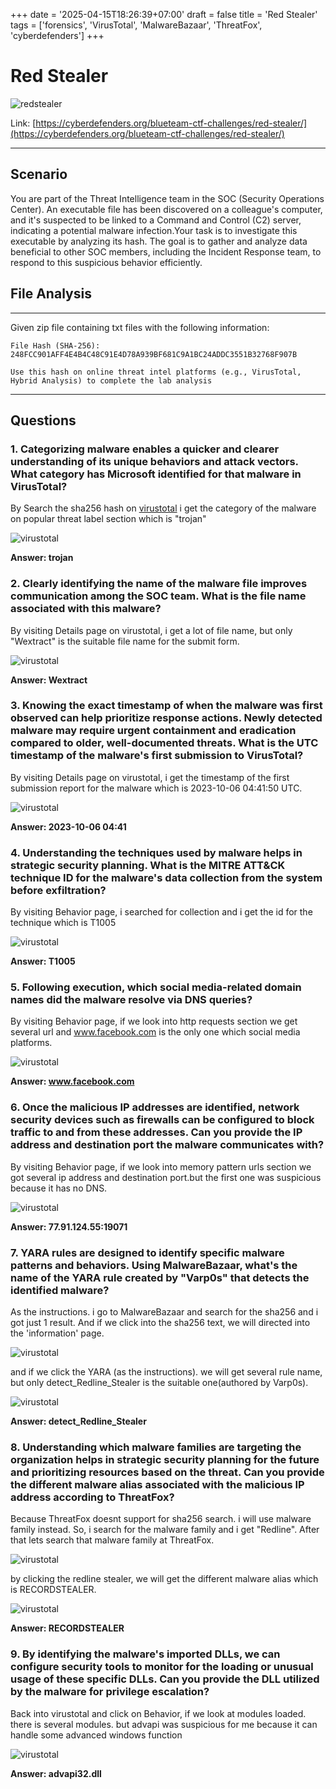 +++
date = '2025-04-15T18:26:39+07:00'
draft = false
title = 'Red Stealer'
tags = ['forensics', 'VirusTotal', 'MalwareBazaar', 'ThreatFox', 'cyberdefenders']
+++

# Red Stealer

![redstealer](/img/red-stealer/banner.png)

Link: [https://cyberdefenders.org/blueteam-ctf-challenges/red-stealer/](https://cyberdefenders.org/blueteam-ctf-challenges/red-stealer/)

---

## Scenario

You are part of the Threat Intelligence team in the SOC (Security Operations Center). An executable file has been discovered on a colleague's computer, and it's suspected to be linked to a Command and Control (C2) server, indicating a potential malware infection.Your task is to investigate this executable by analyzing its hash. The goal is to gather and analyze data beneficial to other SOC members, including the Incident Response team, to respond to this suspicious behavior efficiently.

## File Analysis

---

Given zip file containing txt files with the following information:

```
File Hash (SHA-256): 248FCC901AFF4E4B4C48C91E4D78A939BF681C9A1BC24ADDC3551B32768F907B

Use this hash on online threat intel platforms (e.g., VirusTotal, Hybrid Analysis) to complete the lab analysis
```

---

## Questions

### 1. Categorizing malware enables a quicker and clearer understanding of its unique behaviors and attack vectors. What category has Microsoft identified for that malware in VirusTotal?

By Search the sha256 hash on [virustotal](https://www.virustotal.com/gui/file/248FCC901AFF4E4B4C48C91E4D78A939BF681C9A1BC24ADDC3551B32768F907B) i get the category of the malware on popular threat label section which is "trojan"

![virustotal](/img/red-stealer/q1.png)

**Answer: trojan**

### 2. Clearly identifying the name of the malware file improves communication among the SOC team. What is the file name associated with this malware?

By visiting Details page on virustotal, i get a lot of file name, but only "Wextract" is the suitable file name for the submit form.

![virustotal](/img/red-stealer/q2.png)

**Answer: Wextract**

### 3. Knowing the exact timestamp of when the malware was first observed can help prioritize response actions. Newly detected malware may require urgent containment and eradication compared to older, well-documented threats. What is the UTC timestamp of the malware's first submission to VirusTotal?

By visiting Details page on virustotal, i get the timestamp of the first submission report for the malware which is 2023-10-06 04:41:50 UTC.

![virustotal](/img/red-stealer/q3.png)

**Answer: 2023-10-06 04:41**

### 4. Understanding the techniques used by malware helps in strategic security planning. What is the MITRE ATT&CK technique ID for the malware's data collection from the system before exfiltration?

By visiting Behavior page, i searched for collection and i get the id for the technique which is T1005

![virustotal](/img/red-stealer/q4.png)

**Answer: T1005**

### 5. Following execution, which social media-related domain names did the malware resolve via DNS queries?

By visiting Behavior page, if we look into http requests section we get several url and www.facebook.com is the only one which social media platforms.

![virustotal](/img/red-stealer/q5.png)

**Answer: www.facebook.com**

### 6. Once the malicious IP addresses are identified, network security devices such as firewalls can be configured to block traffic to and from these addresses. Can you provide the IP address and destination port the malware communicates with?

By visiting Behavior page, if we look into memory pattern urls section we got several ip address and destination port.but the first one was suspicious because it has no DNS.

![virustotal](/img/red-stealer/q6.png)

**Answer: 77.91.124.55:19071**

### 7. YARA rules are designed to identify specific malware patterns and behaviors. Using MalwareBazaar, what's the name of the YARA rule created by "Varp0s" that detects the identified malware?

As the instructions. i go to MalwareBazaar and search for the sha256 and i got just 1 result. And if we click into the sha256 text, we will directed into the 'information' page.

![virustotal](/img/red-stealer/q7-1.png)

and if we click the YARA (as the instructions). we will get several rule name, but only detect_Redline_Stealer is the suitable one(authored by Varp0s).

![virustotal](/img/red-stealer/q7-2.png)

**Answer: detect_Redline_Stealer**

### 8. Understanding which malware families are targeting the organization helps in strategic security planning for the future and prioritizing resources based on the threat. Can you provide the different malware alias associated with the malicious IP address according to ThreatFox?

Because ThreatFox doesnt support for sha256 search. i will use malware family instead. So, i search for the malware family and i get "Redline". After that lets search that malware family at ThreatFox. 

![virustotal](/img/red-stealer/q8-1.png)

by clicking the redline stealer, we will get the different malware alias which is RECORDSTEALER.

![virustotal](/img/red-stealer/q8-2.png)

**Answer: RECORDSTEALER**

### 9. By identifying the malware's imported DLLs, we can configure security tools to monitor for the loading or unusual usage of these specific DLLs. Can you provide the DLL utilized by the malware for privilege escalation?

Back into virustotal and click on Behavior, if we look at modules loaded. there is several modules. but advapi was suspicious for me because it can handle some advanced windows function

![virustotal](/img/red-stealer/q9.png)

**Answer: advapi32.dll**
